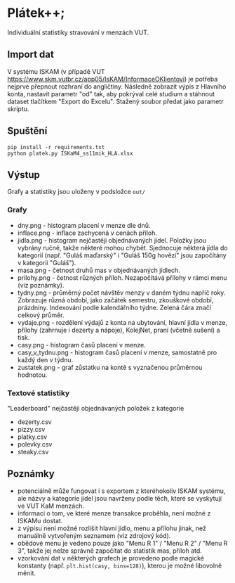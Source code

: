 # Plátek++;

Individuální statistiky stravování v menzách VUT.

## Import dat

V systému ISKAM (v případě VUT https://www.skm.vutbr.cz/app05/IsKAM/InformaceOKlientovi) je potřeba nejprve přepnout rozhraní do angličtiny. Následně zobrazit výpis z Hlavního konta, nastavit parametr "od" tak, aby pokrýval celé studium a stáhnout dataset tlačítkem "Export do Excelu". Stažený soubor předat jako parametr skriptu.


## Spuštění

```
pip install -r requirements.txt
python platek.py ISKaM4_ss11mik_HLA.xlsx
```

## Výstup

Grafy a statistiky jsou uloženy v podsložce `out/`

### Grafy
- dny.png - histogram placení v menze dle dnů.
- inflace.png - inflace zachycená v cenách příloh.
- jidla.png - histogram nejčastěji objednávaných jídel. Položky jsou vybrány ručně, takže některé mohou chybět. Sjednocuje některá jídla do kategorií (např. "Guláš maďarský" i "Guláš 150g hovězí" jsou započítány v kategorii "Guláš").
- masa.png - četnost druhů mas v objednávaných jídlech.
- prilohy.png - četnost různých příloh. Nezapočítává přílohy v rámci menu (viz poznámky).
- tydny.png - průměrný počet návštěv menzy v daném týdnu napříč roky. Zobrazuje různá období, jako začátek semestru, zkouškové období, prázdniny. Indexování podle kalendářního týdne. Zelená čára značí celkový průměr.
- vydaje.png - rozdělení výdajů z konta na ubytování, hlavní jídla v menze, přílohy (zahrnuje i dezerty a nápoje), KolejNet, praní (včetně sušení) a tisk.
- casy.png - histogram časů placení v menze.
- casy_v_tydnu.png - histogram časů placení v menze, samostatně pro každý den v týdnu.
- zustatek.png - graf zůstatku na kontě s vyznačenou průměrnou hodnotou.

### Textové statistiky
"Leaderboard" nejčastěji objednávaných položek z kategorie

- dezerty.csv
- pizzy.csv
- platky.csv
- polevky.csv 
- steaky.csv


## Poznámky
- potenciálně může fungovat i s exportem z kteréhokoliv ISKAM systému, ale názvy a kategorie jídel jsou navrženy podle těch, které se vyskytují ve VUT KaM menzách.
- informaci o tom, ve které menze transakce proběhla, není možné z ISKAMu dostat.
- z výpisu není možné rozlišit hlavní jídlo, menu a přílohu jinak, než manuálně vytvořeným seznamem (viz zdrojový kód).
- obědové menu je vedeno pouze jako "Menu R 1" / "Menu R 2" / "Menu R 3", takže jej nelze správně započítat do statistik mas, příloh atd.
- vzorkování dat v některých grafech je provedeno podle magické konstanty (např. `plt.hist(casy, bins=128)`), kterou je možné libovolně měnit.
